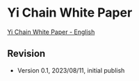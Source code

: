 # Yi Chain White Paper

[Yi Chain White Paper - English](https://github.com/yichain-labs/yichain.whitepaper/blob/main/yichain.whitepaper.md)

## Revision

* Version 0.1, 2023/08/11, initial publish